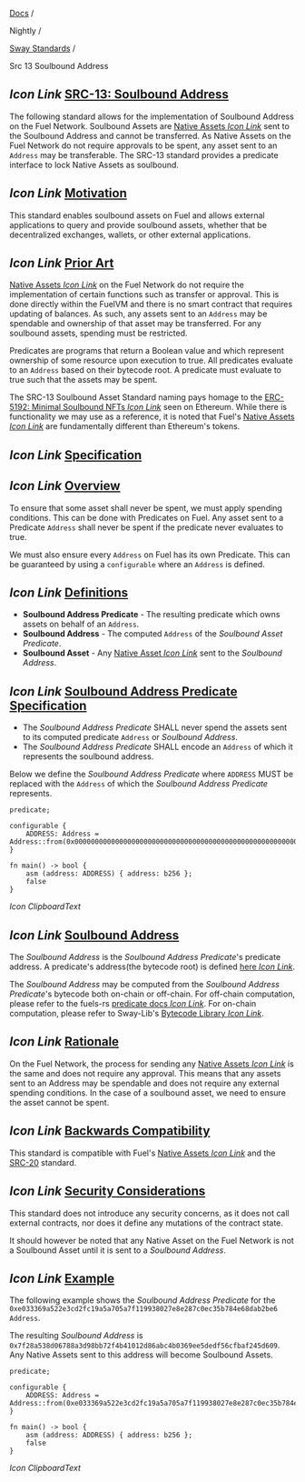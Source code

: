 [Docs](https://docs.fuel.network/) /

Nightly  /

[Sway Standards](https://docs.fuel.network/docs/nightly/sway-standards/) /

Src 13 Soulbound Address

## _Icon Link_ [SRC-13: Soulbound Address](https://docs.fuel.network/docs/nightly/sway-standards/src-13-soulbound-address/\#src-13-soulbound-address)

The following standard allows for the implementation of Soulbound Address on the Fuel Network. Soulbound Assets are [Native Assets _Icon Link_](https://docs.fuel.network/docs/sway/blockchain-development/native_assets) sent to the Soulbound Address and cannot be transferred. As Native Assets on the Fuel Network do not require approvals to be spent, any asset sent to an `Address` may be transferable. The SRC-13 standard provides a predicate interface to lock Native Assets as soulbound.

## _Icon Link_ [Motivation](https://docs.fuel.network/docs/nightly/sway-standards/src-13-soulbound-address/\#motivation)

This standard enables soulbound assets on Fuel and allows external applications to query and provide soulbound assets, whether that be decentralized exchanges, wallets, or other external applications.

## _Icon Link_ [Prior Art](https://docs.fuel.network/docs/nightly/sway-standards/src-13-soulbound-address/\#prior-art)

[Native Assets _Icon Link_](https://docs.fuel.network/docs/sway/blockchain-development/native_assets) on the Fuel Network do not require the implementation of certain functions such as transfer or approval. This is done directly within the FuelVM and there is no smart contract that requires updating of balances. As such, any assets sent to an `Address` may be spendable and ownership of that asset may be transferred. For any soulbound assets, spending must be restricted.

Predicates are programs that return a Boolean value and which represent ownership of some resource upon execution to true. All predicates evaluate to an `Address` based on their bytecode root. A predicate must evaluate to true such that the assets may be spent.

The SRC-13 Soulbound Asset Standard naming pays homage to the [ERC-5192: Minimal Soulbound NFTs _Icon Link_](https://eips.ethereum.org/EIPS/eip-5192) seen on Ethereum. While there is functionality we may use as a reference, it is noted that Fuel's [Native Assets _Icon Link_](https://docs.fuel.network/docs/sway/blockchain-development/native_assets) are fundamentally different than Ethereum's tokens.

## _Icon Link_ [Specification](https://docs.fuel.network/docs/nightly/sway-standards/src-13-soulbound-address/\#specification)

## _Icon Link_ [Overview](https://docs.fuel.network/docs/nightly/sway-standards/src-13-soulbound-address/\#overview)

To ensure that some asset shall never be spent, we must apply spending conditions. This can be done with Predicates on Fuel. Any asset sent to a Predicate `Address` shall never be spent if the predicate never evaluates to true.

We must also ensure every `Address` on Fuel has its own Predicate. This can be guaranteed by using a `configurable` where an `Address` is defined.

## _Icon Link_ [Definitions](https://docs.fuel.network/docs/nightly/sway-standards/src-13-soulbound-address/\#definitions)

- **Soulbound Address Predicate** \- The resulting predicate which owns assets on behalf of an `Address`.
- **Soulbound Address** \- The computed `Address` of the _Soulbound Asset Predicate_.
- **Soulbound Asset** \- Any [Native Asset _Icon Link_](https://docs.fuel.network/docs/sway/blockchain-development/native_assets) sent to the _Soulbound Address_.

## _Icon Link_ [Soulbound Address Predicate Specification](https://docs.fuel.network/docs/nightly/sway-standards/src-13-soulbound-address/\#soulbound-address-predicate-specification)

- The _Soulbound Address Predicate_ SHALL never spend the assets sent to its computed predicate `Address` or _Soulbound Address_.
- The _Soulbound Address Predicate_ SHALL encode an `Address` of which it represents the soulbound address.

Below we define the _Soulbound Address Predicate_ where `ADDRESS` MUST be replaced with the `Address` of which the _Soulbound Address Predicate_ represents.

```fuel_Box fuel_Box-idXKMmm-css
predicate;

configurable {
    ADDRESS: Address = Address::from(0x0000000000000000000000000000000000000000000000000000000000000000),
}

fn main() -> bool {
    asm (address: ADDRESS) { address: b256 };
    false
}
```

_Icon ClipboardText_

## _Icon Link_ [Soulbound Address](https://docs.fuel.network/docs/nightly/sway-standards/src-13-soulbound-address/\#soulbound-address)

The _Soulbound Address_ is the _Soulbound Address Predicate_'s predicate address. A predicate's address(the bytecode root) is defined [here _Icon Link_](https://github.com/FuelLabs/fuel-specs/blob/master/src/identifiers/predicate-id.md).

The _Soulbound Address_ may be computed from the _Soulbound Address Predicate_'s bytecode both on-chain or off-chain. For off-chain computation, please refer to the fuels-rs [predicate docs _Icon Link_](https://docs.fuel.network/docs/fuels-rs/predicates/). For on-chain computation, please refer to Sway-Lib's [Bytecode Library _Icon Link_](https://docs.fuel.network/docs/sway-libs/bytecode/).

## _Icon Link_ [Rationale](https://docs.fuel.network/docs/nightly/sway-standards/src-13-soulbound-address/\#rationale)

On the Fuel Network, the process for sending any [Native Assets _Icon Link_](https://docs.fuel.network/docs/sway/blockchain-development/native_assets) is the same and does not require any approval. This means that any assets sent to an Address may be spendable and does not require any external spending conditions. In the case of a soulbound asset, we need to ensure the asset cannot be spent.

## _Icon Link_ [Backwards Compatibility](https://docs.fuel.network/docs/nightly/sway-standards/src-13-soulbound-address/\#backwards-compatibility)

This standard is compatible with Fuel's [Native Assets _Icon Link_](https://docs.fuel.network/docs/sway/blockchain-development/native_assets) and the [SRC-20](https://docs.fuel.network/docs/nightly/sway-standards/src-20-native-asset/) standard.

## _Icon Link_ [Security Considerations](https://docs.fuel.network/docs/nightly/sway-standards/src-13-soulbound-address/\#security-considerations)

This standard does not introduce any security concerns, as it does not call external contracts, nor does it define any mutations of the contract state.

It should however be noted that any Native Asset on the Fuel Network is not a Soulbound Asset until it is sent to a _Soulbound Address_.

## _Icon Link_ [Example](https://docs.fuel.network/docs/nightly/sway-standards/src-13-soulbound-address/\#example)

The following example shows the _Soulbound Address Predicate_ for the `0xe033369a522e3cd2fc19a5a705a7f119938027e8e287c0ec35b784e68dab2be6` `Address`.

The resulting _Soulbound Address_ is `0x7f28a538d06788a3d98bb72f4b41012d86abc4b0369ee5dedf56cfbaf245d609`. Any Native Assets sent to this address will become Soulbound Assets.

```fuel_Box fuel_Box-idXKMmm-css
predicate;

configurable {
    ADDRESS: Address = Address::from(0xe033369a522e3cd2fc19a5a705a7f119938027e8e287c0ec35b784e68dab2be6),
}

fn main() -> bool {
    asm (address: ADDRESS) { address: b256 };
    false
}
```

_Icon ClipboardText_